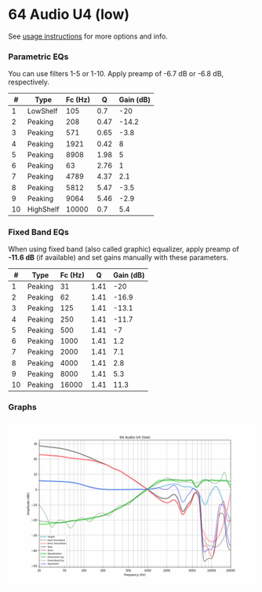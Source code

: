 # 64 Audio U4 (low)
See [usage instructions](https://github.com/jaakkopasanen/AutoEq#usage) for more options and info.

### Parametric EQs
You can use filters 1-5 or 1-10. Apply preamp of -6.7 dB or -6.8 dB, respectively.

|   # | Type      |   Fc (Hz) |    Q |   Gain (dB) |
|-----|-----------|-----------|------|-------------|
|   1 | LowShelf  |       105 | 0.7  |       -20   |
|   2 | Peaking   |       208 | 0.47 |       -14.2 |
|   3 | Peaking   |       571 | 0.65 |        -3.8 |
|   4 | Peaking   |      1921 | 0.42 |         8   |
|   5 | Peaking   |      8908 | 1.98 |         5   |
|   6 | Peaking   |        63 | 2.76 |         1   |
|   7 | Peaking   |      4789 | 4.37 |         2.1 |
|   8 | Peaking   |      5812 | 5.47 |        -3.5 |
|   9 | Peaking   |      9064 | 5.46 |        -2.9 |
|  10 | HighShelf |     10000 | 0.7  |         5.4 |

### Fixed Band EQs
When using fixed band (also called graphic) equalizer, apply preamp of **-11.6 dB** (if available) and set gains manually with these parameters.

|   # | Type    |   Fc (Hz) |    Q |   Gain (dB) |
|-----|---------|-----------|------|-------------|
|   1 | Peaking |        31 | 1.41 |       -20   |
|   2 | Peaking |        62 | 1.41 |       -16.9 |
|   3 | Peaking |       125 | 1.41 |       -13.1 |
|   4 | Peaking |       250 | 1.41 |       -11.7 |
|   5 | Peaking |       500 | 1.41 |        -7   |
|   6 | Peaking |      1000 | 1.41 |         1.2 |
|   7 | Peaking |      2000 | 1.41 |         7.1 |
|   8 | Peaking |      4000 | 1.41 |         2.8 |
|   9 | Peaking |      8000 | 1.41 |         5.3 |
|  10 | Peaking |     16000 | 1.41 |        11.3 |

### Graphs
![](./64%20Audio%20U4%20(low).png)
